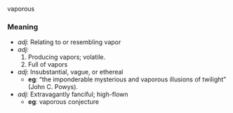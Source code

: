 vaporous
### Meaning
+ _adj_: Relating to or resembling vapor
+ _adj_:
   1. Producing vapors; volatile.
   2. Full of vapors
+ _adj_: Insubstantial, vague, or ethereal
    + __eg__: “the imponderable mysterious and vaporous illusions of twilight” (John C. Powys).
+ _adj_: Extravagantly fanciful; high-flown
    + __eg__: vaporous conjecture
